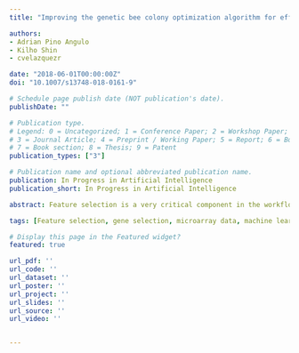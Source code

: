 ```yaml
---
title: "Improving the genetic bee colony optimization algorithm for efficient gene selection in microarray data"

authors:
- Adrian Pino Angulo
- Kilho Shin
- cvelazquezr

date: "2018-06-01T00:00:00Z"
doi: "10.1007/s13748-018-0161-9"

# Schedule page publish date (NOT publication's date).
publishDate: ""

# Publication type.
# Legend: 0 = Uncategorized; 1 = Conference Paper; 2 = Workshop Paper;
# 3 = Journal Article; 4 = Preprint / Working Paper; 5 = Report; 6 = Book; 
# 7 = Book section; 8 = Thesis; 9 = Patent
publication_types: ["3"]

# Publication name and optional abbreviated publication name.
publication: In Progress in Artificial Intelligence
publication_short: In Progress in Artificial Intelligence

abstract: Feature selection is a very critical component in the workflow of biomedical data mining applications. In particular, there is a need for feature selection methods that can find complex relationships among genes, yet computationally efficient. Within the scope of microarray data analysis, the genetic bee colony (GBC) algorithm is one of the best feature selection algorithms, which leverages the combination between genetic and ant colony optimization algorithms to search for the optimal solution. In this paper, we analyse in depth the fundamentals lying behind the GBC and propose some improvements in both efficiency and accuracy, so that researchers can even take more advantage of this excellent method. By (i) replacing the filtering phase of GBC with a more efficient technique, (ii) improving the population generation in the artificial colony algorithm used in GBC, and (iii) improving the exploitation method in GBC, our experiments in microarray data sets reveal that our new method GBC+ is not only significantly more accurate, but also around ten times faster on average than the original.

tags: [Feature selection, gene selection, microarray data, machine learning]

# Display this page in the Featured widget?
featured: true

url_pdf: ''
url_code: ''
url_dataset: ''
url_poster: ''
url_project: ''
url_slides: ''
url_source: ''
url_video: ''


---
```

